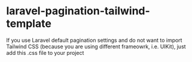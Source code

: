 # laravel-pagination-tailwind-template
If you use Laravel default pagination settings and do not want to import Tailwind CSS (because you are using different frameowrk, i.e. UIKit), just add this .css file to your project
